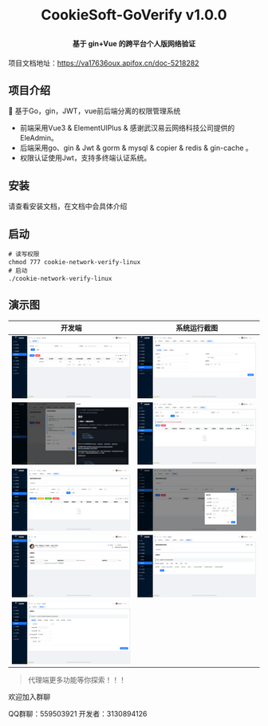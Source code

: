 <h1 align="center" style="margin: 30px 0 30px; font-weight: bold;">CookieSoft-GoVerify v1.0.0</h1>
<h4 align="center">基于 gin+Vue 的跨平台个人版网络验证</h4>

项目文档地址：https://va17636oux.apifox.cn/doc-5218282

## 项目介绍

🎉 基于Go，gin，JWT，vue前后端分离的权限管理系统

* 前端采用Vue3 & ElementUIPlus & 感谢武汉易云网络科技公司提供的EleAdmin。
* 后端采用go、gin & Jwt & gorm & mysql & copier & redis & gin-cache 。
* 权限认证使用Jwt，支持多终端认证系统。

## 安装

请查看安装文档，在文档中会具体介绍

## 启动

```shell
# 读写权限
chmod 777 cookie-network-verify-linux 
# 启动
./cookie-network-verify-linux
```
## 演示图



|  开发端   | 系统运行截图    |
| --- | --- |
|  ![输入图片说明](img/1.png)   |   ![输入图片说明](img/2.png)  |
|  ![输入图片说明](img/3.png)   |   ![输入图片说明](img/4.png)  |
|  ![输入图片说明](img/5.png)   |   ![输入图片说明](img/6.png)  |
|  ![输入图片说明](img/7.png)   |   ![输入图片说明](img/8.png)  |
|  ![输入图片说明](img/9.png)   |     |

> 代理端更多功能等你探索！！！

欢迎加入群聊

QQ群聊：559503921
开发者：3130894126

